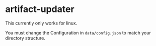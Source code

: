# artifact-updater
This currently only works for linux.

You must change the Configuration in `data/config.json` to match your directory structure.
